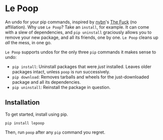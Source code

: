 # Le Poop
An undo for your pip commands, inspired by [nvbn](http://github.com/nvbn/)'s [The Fuck](http://github.com/nvbn/thefuck) (no affiliation). Why use `Le Poop`? Take an `install`, for example. It can come with a slew of dependencies, and `pip uninstall` graciously allows you to remove your new package, and all its friends, one by one. `Le Poop` cleans up *all* the mess, in one go.



`Le Poop` supports undos for the only three `pip` commands it makes sense to undo:

- `pip install`: Uninstall packages that were *just* installed. Leaves older packages intact, unless `poop` is run successively.
- `pip download`: Removes tarballs and wheels for the just-downloaded package and all its dependencies.
- `pip uninstall`: Reinstall the package in question.

## Installation

To get started, install using pip.

```
pip install lepoop
```

Then, run `poop` after any `pip` command you regret.
